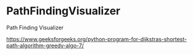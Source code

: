 # PathFindingVisualizer
Path Finding Visualizer


https://www.geeksforgeeks.org/python-program-for-dijkstras-shortest-path-algorithm-greedy-algo-7/
